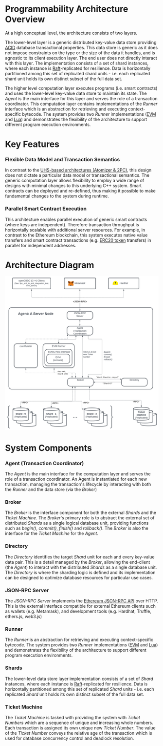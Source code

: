 # Programmability Architecture Overview

At a high conceptual level, the architecture consists of two layers.

The lower-level layer is a generic distributed key-value data store providing [ACID](https://en.wikipedia.org/wiki/ACID) database transactional properties.
This data store is generic as it does not impose constraints on the type or the size of the data it handles, and is agnostic to its client execution layer.
The end user does not directly interact with this layer.
The implementation consists of a set of shard instances, where each instance is [Raft](https://en.wikipedia.org/wiki/Raft_(algorithm))-replicated for resilience.
Data is horizontally partitioned among this set of replicated shard units - i.e. each replicated shard unit holds its own distinct subset of the full data set.

The higher level computation layer executes programs (i.e. smart contracts) and uses the lower-level key-value data store to maintain its state.
The _Agent_ is the main interface for this layer and serves the role of a transaction coordinator.
This computation layer contains implementations of the _Runner_ interface which is an abstraction for retrieving and executing context-specific bytecode.
The system provides two _Runner_ implementations ([EVM](https://ethereum.org/en/developers/docs/evm/) and [Lua](https://www.lua.org/)) and demonstrates the flexibility of the architecture to support different program execution environments.

# Key Features
### Flexible Data Model and Transaction Semantics
In contrast to the [UHS-based architectures (Atomizer & 2PC)](architecture.md), this design does not dictate a particular data model or transactional semantics.
The generic computation layer allows flexibility to employ a wide range of designs with minimal changes to this underlying C++ system.
Smart contracts can be deployed and re-defined, thus making it possible to make fundamental changes to the system during runtime.

### Parallel Smart Contract Execution
This architecture enables parallel execution of generic smart contracts (where keys are independent).
Therefore transaction throughput is horizontally scalable with additional server resources.
For example, in contrast to the Ethereum blockchain, this system executes native value transfers and smart contract transactions (e.g. [ERC20 token](https://ethereum.org/en/developers/docs/standards/tokens/erc-20/) transfers) in parallel for independent addresses.

# Architecture Diagram
![Architecture Diagram](programmability_architecture_diagram.svg)

# System Components
### Agent (Transaction Coordinator)
The _Agent_ is the main interface for the computation layer and serves the role of a transaction coordinator.
An Agent is instantiated for each new transaction, managing the transaction's lifecycle by interacting with both the _Runner_ and the data store (via the _Broker_)
### Broker
The _Broker_ is the interface component for both the external _Shards_ and the _Ticket Machine_.
The _Broker_'s primary role is to abstract the external set of distributed _Shards_ as a single logical database unit, providing functions such as _begin()_, _commit()_, _finish()_ and _rollback()_.
The _Broker_ is also the interface for the _Ticket Machine_ for the _Agent_.
### Directory
The _Directory_ identifies the target _Shard_ unit for each and every key-value data pair.
This is a detail managed by the _Broker_, allowing the end-client (the _Agent_) to interact with the distributed _Shards_ as a single database unit.
The _Directory_ is where the sharding logic is defined and its implementation can be designed to optimize database resources for particular use cases.
### JSON-RPC Server
The _JSON-RPC Server_ implements the [Ethereum JSON-RPC API](https://ethereum.org/en/developers/docs/apis/json-rpc/) over HTTP.
This is the external interface compatible for external Ethereum clients such as wallets (e.g. Metamask), and development tools (e.g. Hardhat, Truffle, ethers.js, web3.js)
### Runner
The _Runner_ is an abstraction for retrieving and executing context-specific bytecode.
The system provides two _Runner_ implementations ([EVM](https://ethereum.org/en/developers/docs/evm/) and [Lua](https://www.lua.org/)) and demonstrates the flexibility of the architecture to support different program execution environments.
### Shards
The lower-level data store layer implementation consists of a set of _Shard_ instances, where each instance is [Raft](https://en.wikipedia.org/wiki/Raft_(algorithm))-replicated for resilience.
Data is horizontally partitioned among this set of replicated _Shard_ units - i.e. each replicated _Shard_ unit holds its own distinct subset of the full data set.
### Ticket Machine
The _Ticket Machine_ is tasked with providing the system with _Ticket Numbers_ which are a sequence of unique and increasing whole numbers.
Each transaction is assigned its own unique new _Ticket Number_.
The value of the _Ticket Number_ conveys the relative age of the transaction which is used for database concurrency control and deadlock resolution.
